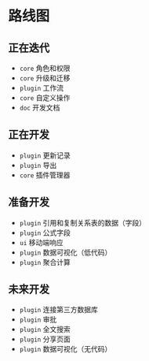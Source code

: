 # 路线图

## 正在迭代

- `core` 角色和权限
- `core` 升级和迁移
- `plugin` 工作流
- `core` 自定义操作
- `doc` 开发文档

## 正在开发

- `plugin` 更新记录
- `plugin` 导出
- `core` 插件管理器

## 准备开发

- `plugin` 引用和复制关系表的数据（字段）
- `plugin` 公式字段
- `ui` 移动端响应
- `plugin` 数据可视化（低代码）
- `plugin` 聚合计算

## 未来开发

- `plugin` 连接第三方数据库
- `plugin` 审批
- `plugin` 全文搜索
- `plugin` 分享页面
- `plugin` 数据可视化（无代码）
